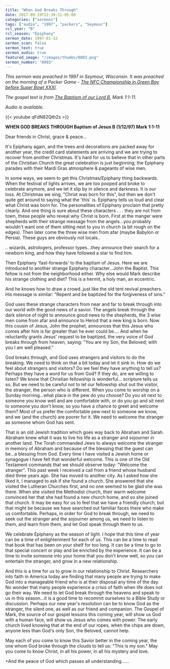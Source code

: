 ```yaml
---
title: "When God Breaks Through"
date: 2017-09-19T22:39:11-05:00
categories: ["sermons"]
tags: ["audio", "1997", "packers", "Seymour"]
rcl_year: "B"
rcl_season: "Epiphany"
sermon_date: 1997-01-12
sermon_scan: false
sermon_text: true
sermon_audio: true
featured_image: "/images/thumbs/0003.png"
sermon_number: "0003"
---
```

_This sermon was preached in 1997 in Seymour, Wisconsin. It was preached on the morning of a Packer Game - [The NFC Championship in Green Bay before Super Bowl XXXI](http://www.pro-football-reference.com/boxscores/199701120gnb.htm)._

_The gospel text is from [The Baptism of our Lord B](http://lectionary.library.vanderbilt.edu/texts.php?id=60), Mark 1:1-11._

_Audio is available._

<!--more-->

{{< youtube qFdN82Qth2s >}}

**WHEN GOD BREAKS THROUGH Baptism of Jesus B (1/12/97) Mark 1:1-11**

Dear friends in Christ, grace & peace...

It's Epiphany again, and the trees and decorations are packed away for another year, the credit card statements are arriving and we are trying to recover from another Christmas. It's hard for us to believe that in other parts of the Christian Church the great celebration is just beginning; the Epiphany parades with their Mardi Gras atmosphere & pageants of wise men.

In some ways, we seem to get this Christmas/Epiphany thing backwards. When the festival of lights arrives, we are too pooped and broke to celebrate anymore, and we let it slip by in silence and darkness. It is our loss. At Christmas we sing, "Christ was born for this", but then we don't quite get around to saying what the 'this' is. Epiphany tells us loud and clear what Christ was born for. The personalities of Epiphany proclaim that pretty clearly. And one thing is sure about these characters . . . they are not from town, these people who reveal why Christ is born. First at the manger were shepherds with their strange message from the angels...you probably wouldn't want one of them sitting next to you in church (a bit rough on the edges). Then later come the three wise men from afar (maybe Babylon or Persia). These guys are obviously not locals..

.. wizards, astrologers, professor types...they announce their search for a newborn king, and how they have followed a star to find him.

Then Epiphany 'fast-forwards' to the baptism of Jesus. Here we are introduced to another strange Epiphany character...John the Baptist. This fellow is not from the neighborhood either. Why else would Mark describe his strange clothing and diet? This is a hermit, a holy man, an eccentric.

And he knows how to draw a crowd..just like the old tent revival preachers. His message is similar: "Repent and be baptized for the forgiveness of sins."

God uses these strange characters from near and far to break through into our world with the good news of a savior. The angels break through the dark silence of night to announce good news to the shepherds, the 3 wise men come from afar and announce to Herod that a new king is born. Now this cousin of Jesus, John the prophet, announces that this Jesus who comes after him is far greater than he ever could be.... And when he reluctantly grants Jesus' request to be baptized, the very voice of God breaks through from heaven, saying: "You are my Son, the Beloved; with you I am well pleased."

God breaks through, and God uses strangers and visitors to do the breaking. We need to think on that a bit today and let it sink in. How do we feel about strangers and visitors? Do we feel they have anything to tell us? Perhaps they have a word for us from God? If they do, are we willing to listen? We know that Christian fellowship is wonderful... scripture tells us so. But we need to be careful not to let our fellowship shut out the visitor, the stranger, the person who is different. When you come to worship on a Sunday morning...what place in the pew do you choose? Do you sit next to someone you know well and are comfortable with, or do you go and sit next to someone you don't know, so you have a chance to greet and welcome them? Most of us prefer the comfortable pew next to someone we know, and we (and the church) are poorer for it. We need to welcome the stranger as someone whom God has sent.

That is an old Jewish tradition which goes way back to Abraham and Sarah. Abraham knew what it was to live his life as a stranger and sojourner in another land. The Torah commanded Jews to always welcome the stranger in memory of Abraham and because of the blessing that the guest can be...a blessing from God. Every time I have visited a Jewish home or synagogue I have felt that wonderful welcome. This is one of the Old Testament commands that we should observe today: "Welcome the stranger". This past week I received a call from a friend whose husband died three years ago. She has moved to another city. As I asked how she liked it, I managed to ask if she found a church. She answered that she visited the Lutheran Churches first, and no one seemed to be glad she was there. When she visited the Methodist church, their warm welcome convinced her that she had found a new church home, and so she joined that church. It may be easy for us to feel that we have a friendly church, but that might be because we have searched out familiar faces there who make us comfortable. Perhaps, in order for God to break through, we need to seek out the stranger and the sojourner among us, we need to listen to them, and learn from them, and let God speak through them to us.

We celebrate Epiphany as the season of light. I hope that this time of year can be a time of enlightenment for each of us. This can be a time to read that book that has been on your shelf for too long. It can be a time to go to that special concert or play and be enriched by the experience. It can be a time to invite someone into your home that you don't know well, so you can entertain the stranger, and grow in a new relationship.

And this is a time for us to grow in our relationship to Christ. Researchers into faith in America today are finding that many people are trying to make God into a manageable friend who is at their disposal any time of the day. No wonder that many people experience a crisis of faith when life does not go their way. We need to let God break through the heavens and speak to us in this season...it is a good time to recommit ourselves to a Bible Study or discussion. Perhaps our new year's resolution can be to know God as the stranger, the silent one, as well as our friend and companion. The Gospel of Mark, the source of our gospel lessons this coming year, will show us God with a human face, will show us Jesus who comes with power. The early church lived knowing that at the end of our ropes, when the chips are down, anyone less than God's only Son, the Beloved, cannot help.

May each of you come to know this Savior better in the coming year, the one whom God broke through the clouds to tell us: "This is my son." May you come to know Christ, in all his power, in all his mystery and love.

+And the peace of God which passes all understanding......

